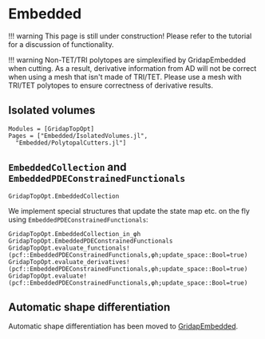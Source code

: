 # Embedded

!!! warning
    This page is still under construction! Please refer to the tutorial
    for a discussion of functionality.

!!! warning
    Non-TET/TRI polytopes are simplexified by GridapEmbedded when cutting. As a result, derivative information from AD will not be correct when using a mesh that isn't made of TRI/TET. Please use a mesh with TRI/TET polytopes to ensure correctness of derivative results.

## Isolated volumes
```@autodocs
Modules = [GridapTopOpt]
Pages = ["Embedded/IsolatedVolumes.jl",
  "Embedded/PolytopalCutters.jl"]
```

## `EmbeddedCollection` and `EmbeddedPDEConstrainedFunctionals`
```@docs
GridapTopOpt.EmbeddedCollection
```

We implement special structures that update the state map etc. on the fly using
`EmbeddedPDEConstrainedFunctionals`:

```@docs
GridapTopOpt.EmbeddedCollection_in_φh
GridapTopOpt.EmbeddedPDEConstrainedFunctionals
GridapTopOpt.evaluate_functionals!(pcf::EmbeddedPDEConstrainedFunctionals,φh;update_space::Bool=true)
GridapTopOpt.evaluate_derivatives!(pcf::EmbeddedPDEConstrainedFunctionals,φh;update_space::Bool=true)
GridapTopOpt.evaluate!(pcf::EmbeddedPDEConstrainedFunctionals,φh;update_space::Bool=true)
```

## Automatic shape differentiation
Automatic shape differentiation has been moved to [GridapEmbedded](https://gridap.github.io/GridapEmbedded.jl/stable/GeometricalDerivatives/#Geometrical-Derivatives).
